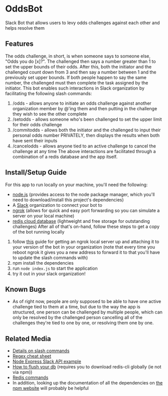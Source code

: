 # OddsBot
Slack Bot that allows users to levy odds challenges against each other and helps resolve them

## Features
The odds challenge, in short, is when someone says to someone else, "Odds you do [x]?".  The challenged then says a number greater than 1 to set the upper bounds of their odds.  After this, both the initiator and the challenged count down from 3 and then say a number between 1 and the previously set upper bounds.  If both people happen to say the same number, the challenged must then complete the task assigned by the initiator.  This bot enables such interactions in Slack organization by facilitating the following slash commands:
1. /odds - allows anyone to initiate an odds challenge against another organization member by @'ing them and then putting in the challenge they wish to see the other complete
2. /setodds - allows someone who's been challenged to set the upper limit for their odds challenge
3. /commitodds - allows both the initiator and the challenged to input their personal odds number PRIVATELY, then displays the results when both have sent their inputs
4. /cancelodds - allows anyone tied to an active challenge to cancel the challenge at any time
The above interactions are facilitated through a combination of a redis database and the app itself.

## Install/Setup Guide
For this app to run locally on your machine, you'll need the following:
* [node.js](https://nodejs.org/en/) (provides access to the node package manager, which you'll need to download/install this project's dependencies)
* A [Slack](https://slack.com/) organization to connect your bot to
* [ngrok](https://ngrok.com/) (allows for quick and easy port forwarding so you can simulate a server on your local machine)
* [redis cloud database](https://redislabs.com/redis-enterprise-cloud/pricing/) (lightweight and free storage for outstanding challenges)
After all of that's on-hand, follow these steps to get a copy of the bot running locally
1. follow [this](https://tutorials.botsfloor.com/building-a-node-js-slack-bot-before-your-microwave-popcorn-is-ready-8946651a5071) guide for getting an ngrok local server up and attaching it to your version of the bot in your organization (note that every time you reboot ngrok it gives you a new address to forward it to that you'll have to update the slash commands with)
2. npm install the dependencies
3. run `node index.js` to start the application
4. try it out in your slack organization!

## Known Bugs
* As of right now, people are only supposed to be able to have one active challenge tied to them at a time, but due to the way the app is structured, one person can be challenged by multiple people, which can only be resolved by the challenged person cancelling all of the challenges they're tied to one by one, or resolving them one by one.

## Related Media
* [Details on slash commands](https://api.slack.com/interactivity/slash-commands#best_practices)
* [Regex cheat sheet](https://www.rexegg.com/regex-quickstart.html)
* [Node Express Slack API example](https://github.com/slackapi/node-slack-sdk/blob/bc4260466fb06c3a31d53c609d87bc3dccaba987/examples/express-all-interactions/server.js)
* [How to flush your db](https://docs.redislabs.com/latest/rc/how-to/flush-db/) (requires you to download redis-cli globally (ie not via npm))
* [Redis commands](https://redis.io/commands)
* In addition, looking up the documentation of all the dependencies on [the npm website](https://www.npmjs.com/) will probably be helpful
